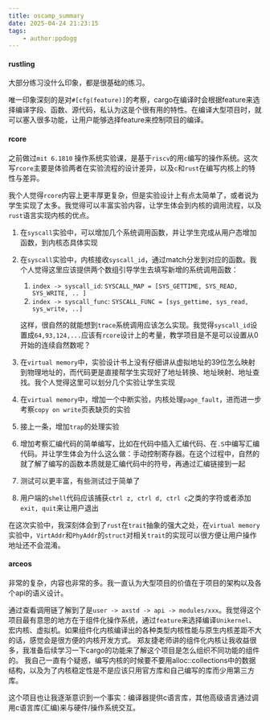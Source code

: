 ```yaml
---
title: oscamp_summary
date: 2025-04-24 21:23:15
tags:
    - author:ppdogg
---
```

#### rustling

大部分练习没什么印象，都是很基础的练习。

唯一印象深刻的是对`#[cfg(feature)]`的考察，cargo在编译时会根据feature来选择编译字段、函数、源代码，私认为这是个很有用的特性。在编译大型项目时，就可以塞入很多功能，让用户能够选择feature来控制项目的编译。



#### rcore

之前做过`mit 6.1810` 操作系统实验课，是基于`riscv`的用`c`编写的操作系统。这次写`rcore`主要是体验两者在实验流程的设计差异，以及`c`和`rust`在编写内核上的特性与差异。

我个人觉得`rcore`内容上更丰厚更复杂，但是实验设计上有点太简单了，或者说为学生实现了太多。我觉得可以丰富实验内容，让学生体会到内核的调用流程，以及`rust`语言实现内核的优点。

1. 在`syscall`实验中，可以增加几个系统调用函数，并让学生完成从用户态增加函数，到内核态具体实现

2. 在`syscall`实验中，内核接收`syscall_id`，通过match分发到对应的函数。我个人觉得这里应该提供两个数组引导学生去填写新增的系统调用函数：

   1. `index -> syscall_id`: `SYSCALL_MAP = [SYS_GETTIME, SYS_READ, SYS_WRITE, .. ]`
   2. `index -> syscall_func`: `SYSCALL_FUNC = [sys_gettime, sys_read, sys_write, ..]`

   这样，很自然的就能想到`trace`系统调用应该怎么实现。我觉得`syscall_id`设置成`64,93,124,...`应该有`rcore`设计上的考量，教学项目是不是可以设置从0开始的连续自然数呢？

3. 在`virtual memory`中，实验设计书上没有仔细讲从虚拟地址的39位怎么映射到物理地址的，而代码更是直接帮学生实现好了地址转换、地址映射、地址查找。我个人觉得这里可以划分几个实验让学生实现

4. 在`virtual memory`中，增加一个中断实验，内核处理`page_fault`，进而进一步考察`copy on write`页表缺页的实验

5. 接上一条，增加`trap`的处理实验

6. 增加考察汇编代码的简单编写，比如在代码中插入汇编代码、在`.S`中编写汇编代码。并让学生体会为什么这么做：手动控制寄存器。在这个过程中，自然的就了解了编写的函数本质就是汇编代码中的符号，再通过汇编链接到一起

7. 测试可以更丰富，有些测试过于简单了

8. 用户端的`shell`代码应该捕获`ctrl z, ctrl d, ctrl c`之类的字符或者添加`exit, quit`来让用户退出

在这次实验中，我深刻体会到了`rust`在`trait`抽象的强大之处，在`virtual memory`实验中，`VirtAddr`和`PhyAddr`的`struct`对相关`trait`的实现可以很方便让用户操作地址还不会混淆。



#### arceos

非常的复杂，内容也非常的多。我一直认为大型项目的价值在于项目的架构以及各个api的语义设计。

通过查看调用链了解到了是`user -> axstd -> api -> modules/xxx`。我觉得这个项目最有意思的地方在于组件化操作系统，通过`feature`来选择编译`Unikernel`、宏内核、虚拟机。如果组件化内核编译出的各种类型内核性能与原生内核差距不大的话，感觉会是很方便的内核开发方式。
郑友捷老师讲的组件化内核让我收益很多，我准备后续学习一下cargo的功能来了解这个项目是怎么组织不同功能的组件的。
我自己一直有个疑惑，编写内核的时候要不要用alloc::collections中的数据结构，以及为了内核稳定性是不是应该只用官方库和自己编写的库而少用第三方库。

这个项目也让我逐渐意识到一个事实：编译器提供c语言库，其他高级语言通过调用c语言库(汇编)来与硬件/操作系统交互。
